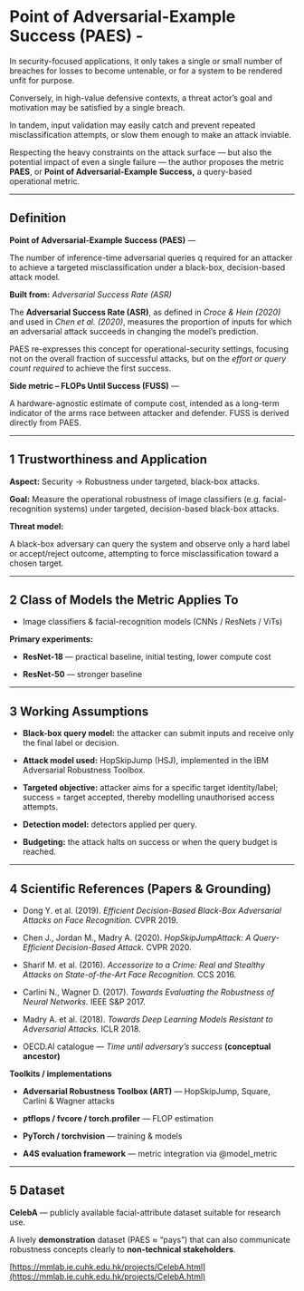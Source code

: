 # **Point of Adversarial-Example Success (PAES) \-** 

In security-focused applications, it only takes a single or small number of breaches for losses to become untenable, or for a system to be rendered unfit for purpose.

Conversely, in high-value defensive contexts, a threat actor’s goal and motivation may be satisfied by a single breach.

In tandem, input validation may easily catch and prevent repeated misclassification attempts, or slow them enough to make an attack inviable.

Respecting the heavy constraints on the attack surface — but also the potential impact of even a single failure — the author proposes the metric **PAES**, or **Point of Adversarial-Example Success,** a query-based operational metric.

---

## **Definition**

**Point of Adversarial-Example Success (PAES)** —

The number of inference-time adversarial queries q required for an attacker to achieve a targeted misclassification under a black-box, decision-based attack model.

**Built from:** *Adversarial Success Rate (ASR)*

The **Adversarial Success Rate (ASR)**, as defined in *Croce & Hein (2020)* and used in *Chen et al. (2020)*, measures the proportion of inputs for which an adversarial attack succeeds in changing the model’s prediction.

PAES re-expresses this concept for operational-security settings, focusing not on the overall fraction of successful attacks, but on the *effort or query count required* to achieve the first success.

**Side metric – FLOPs Until Success (FUSS)** —

A hardware-agnostic estimate of compute cost, intended as a long-term indicator of the arms race between attacker and defender. FUSS is derived directly from PAES.

---

## **1 Trustworthiness and Application**

**Aspect:** Security → Robustness under targeted, black-box attacks.

**Goal:** Measure the operational robustness of image classifiers (e.g. facial-recognition systems) under targeted, decision-based black-box attacks.

**Threat model:**

A black-box adversary can query the system and observe only a hard label or accept/reject outcome, attempting to force misclassification toward a chosen target.

---

## **2 Class of Models the Metric Applies To**

* Image classifiers & facial-recognition models (CNNs / ResNets / ViTs)

**Primary experiments:**

* **ResNet-18** — practical baseline, initial testing, lower compute cost

* **ResNet-50** — stronger baseline

---

## **3 Working Assumptions**

* **Black-box query model:** the attacker can submit inputs and receive only the final label or decision.

* **Attack model used:** HopSkipJump (HSJ), implemented in the IBM Adversarial Robustness Toolbox.

* **Targeted objective:** attacker aims for a specific target identity/label; success \= target accepted, thereby modelling unauthorised access attempts.

* **Detection model:** detectors applied per query.

* **Budgeting:** the attack halts on success or when the query budget is reached.

---

## **4 Scientific References (Papers & Grounding)**

* Dong Y. et al. (2019). *Efficient Decision-Based Black-Box Adversarial Attacks on Face Recognition.* CVPR 2019\.

* Chen J., Jordan M., Madry A. (2020). *HopSkipJumpAttack: A Query-Efficient Decision-Based Attack.* CVPR 2020\.

* Sharif M. et al. (2016). *Accessorize to a Crime: Real and Stealthy Attacks on State-of-the-Art Face Recognition.* CCS 2016\.

* Carlini N., Wagner D. (2017). *Towards Evaluating the Robustness of Neural Networks.* IEEE S\&P 2017\.

* Madry A. et al. (2018). *Towards Deep Learning Models Resistant to Adversarial Attacks.* ICLR 2018\.

* OECD.AI catalogue — *Time until adversary’s success* **(conceptual ancestor)**

**Toolkits / implementations**

* **Adversarial Robustness Toolbox (ART)** — HopSkipJump, Square, Carlini & Wagner attacks

* **ptflops / fvcore / torch.profiler** — FLOP estimation

* **PyTorch / torchvision** — training & models

* **A4S evaluation framework** — metric integration via @model\_metric

---

## **5 Dataset**

**CelebA** — publicly available facial-attribute dataset suitable for research use.

A lively **demonstration** dataset (PAES ≈ “pays”) that can also communicate robustness concepts clearly to **non-technical stakeholders**.

 [https://mmlab.ie.cuhk.edu.hk/projects/CelebA.html](https://mmlab.ie.cuhk.edu.hk/projects/CelebA.html)

